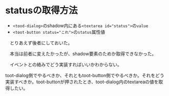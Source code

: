 # statusの取得方法

* `<tood-dialog>`のshadow内にある`<textarea id="status">`の`value`
* `<toot-button status="これ">`の`status`属性値

　とりあえず後者にしておいた。

　本当は前者に変えたかったが、shadow要素のためか取得できなかった。

　イベントとの絡みでどう実装すればいいかわからない。

  toot-dialog側でやるべきか、それともtoot-button側でやるべきか。それをどう実装すべきか。toot-buttonが押されたとき、toot-dialog内のtextareaの値を取得したい。
